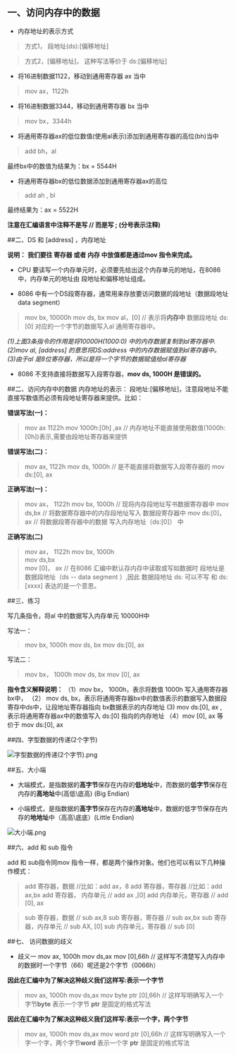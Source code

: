 ## 一、访问内存中的数据
- 内存地址的表示方式
> 方式1， 段地址(ds):[偏移地址]

   > 方式2，[偏移地址]， 这种写法等价于 ds:[偏移地址]

- 将16进制数据1122，移动到通用寄存器 ax 当中
> mov ax，1122h  

- 将16进制数据3344，移动到通用寄存器 bx 当中
> mov bx，3344h  

- 将通用寄存器ax的低位数值(使用al表示)添加到通用寄存器的高位(bh)当中
> add bh，al

最终bx中的数值为结果为：bx = 5544H

- 将通用寄存器bx的低位数据添加到通用寄存器ax的高位
> add ah , bl 

最终结果为：ax = 5522H 

**注意在汇编语言中注释不是写 // 而是写 ; (分号表示注释)**


##二、DS 和 [address]  ，内存地址

**说明：**
**我们要往 寄存器 或者 内存 中放值都是通过mov 指令来完成。**

- CPU 要读写一个内存单元时，必须要先给出这个内存单元的地址，在8086 中，内存单元的地址由 段地址和偏移地址组成。

- 8086 中有一个DS段寄存器，通常用来存放要访问数据的段地址（数据段地址data segment）
> mov bx, 10000h
   mov ds,  bx
   mov al，[0]   // 表示将**内存中** 数据段地址 ds:[0] 对应的一个字节的数据写入al 通用寄存器中。

*(1)上面3条指令的作用是将10000H(1000:0) 中的内存数据复制到al寄存器中.
(2)mov al, [address] 的意思将DS:address 中的内存数据赋值到al寄存器中。
(3)由于al 是8位寄存器，所以是将一个字节的数据赋值给al寄存器*

- 8086 不支持直接将数据写入段寄存器，**mov ds, 1000H 是错误的。**


##二、访问内存中的数据
内存地址的表示： 段地址:[偏移地址]，注意段地址不能直接写数值而必须有段地址寄存器来提供。比如：

**错误写法(一)：**
> mov ax 1122h
   mov 1000h:[0h]  ,ax   // 内存地址不能直接使用数值(1000h:[0h])表示,需要由段地址寄存器来提供

**错误写法(二)：**
> mov ax, 1122h
   mov ds, 1000h  // 是不能直接将数据写入段寄存器的
   mov ds:[0], ax

**正确写法(一)：**
> mov ax， 1122h
   mov bx, 1000h  // 现将内存段地址写书数据寄存器中
   mov ds,bx         // 将数据寄存器中的内存段地址写入 数据段寄存器中
  mov ds:[0]， ax  // 将数据段寄存器中的数据 写入内存地址（ds:[0]） 中

**正确写法(二)**
> mov ax， 1122h
   mov bx, 1000h  
   mov ds,bx   
  mov [0]， ax  // 在8086 汇编中默认存内存中读取或写如数据时 段地址是数据段地址（ds -- data segment ）,因此 数据段地址 ds: 可以不写 和 ds: [xxxx] 表达的是一个意思。


##三、练习

写几条指令，将al 中的数据写入内存单元 10000H中

写法一：
>mov bx, 1000h
   mov ds, bx
   mov ds:[0], ax  

写法二：
> mov bx， 1000h
   mov ds, bx
   mov [0], ax

**指令含义解释说明：**
  （1）mov bx， 1000h，表示将数值 1000h 写入通用寄存器 bx中，
  （2） mov ds, bx，表示将通用寄存器bx中的数值表示的数据写入数据段寄存中ds中，让段地址寄存器指向 bx数据表示的内存地址
     (3) mov ds:[0], ax , 表示将通用寄存器ax中的数值写入  ds:[0] 指向的内存地址
   （4）mov [0], ax  等价于  mov ds:[0], ax

##四、字型数据的传递(2个字节)

![字型数据的传递(2个字节).png](http://upload-images.jianshu.io/upload_images/2018969-a2a76cd7157bc28b.png?imageMogr2/auto-orient/strip%7CimageView2/2/w/1240)


##五、大小端

- 大端模式，是指数据的**高字节**保存在内存的**低地址**中，而数据的**低字节**保存在内存的**高地址**中(高低\底高) (Big Endian)

- 小端模式，是指数据的**高字节**保存在内存的**高地址**中，数据的低字节保存在内存的**地地址**中（高高\底底）(Little Endian)

![大小端.png](http://upload-images.jianshu.io/upload_images/2018969-2cee6753e2a12f95.png?imageMogr2/auto-orient/strip%7CimageView2/2/w/1240)

##六、add 和 sub 指令

add 和 sub指令同mov 指令一样，都是两个操作对象。他们也可以有以下几种操作模式：


>add 寄存器，数据   //比如：add ax，8
add 寄存器，寄存器  //比如：add ax,bx
add 寄存器， 内存单元 // add ax ,[0]
add 内存单元，寄存器  // add [0], ax

>sub 寄存器，数据  // sub ax,8
sub 寄存器，寄存器 // sub ax,bx
sub 寄存器，内存单元 // sub AX, [0]
sub 内存单元，寄存器 // sub [0]


##七、 访问数据的歧义

- 歧义一
   mov ax, 1000h
   mov ds,ax
   mov [0],66h  // 这样写不清楚写入内存中的数据时一个字节（66）呢还是2个字节（0066h）

**因此在汇编中为了解决这种歧义我们这样写:表示一个字节**
>   mov ax, 1000h
   mov ds,ax
   mov byte  ptr [0],66h  // 这样写明确写入一个字节**byte** 表示一个字节  **ptr** 是固定的格式写法

**因此在汇编中为了解决这种歧义我们这样写:表示一个字，两个字节**
>   mov ax, 1000h
   mov ds,ax
   mov word  ptr [0],66h  // 这样写明确写入一个字一个字，两个字节**word** 表示一个字  **ptr** 是固定的格式写法
































